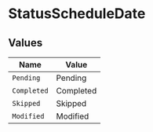 # StatusScheduleDate


## Values

| Name        | Value       |
| ----------- | ----------- |
| `Pending`   | Pending     |
| `Completed` | Completed   |
| `Skipped`   | Skipped     |
| `Modified`  | Modified    |